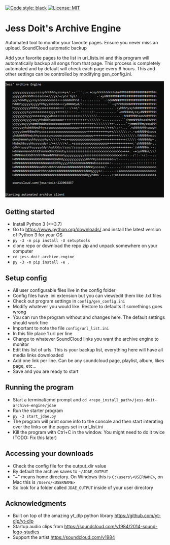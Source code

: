 [![Code style: black](https://img.shields.io/badge/code%20style-black-000000.svg)](https://github.com/psf/black)
[![License: MIT](https://black.readthedocs.io/en/stable/_static/license.svg)](https://github.com/psf/black/blob/main/LICENSE)

# Jess Doit's Archive Engine
Automated tool to monitor your favorite pages. Ensure you never miss an upload.
SoundCloud automatic backup

Add your favorite pages to the list in url_lists.ini and this program will automatically backup all songs from that page.
This process is completely automated and by default will check each page every 6 hours. This and other settings can be controlled by modifying gen_config.ini.

<img src="https://github.com/Jess-Doit/jess-doit-resources/blob/main/jdae/boot.PNG?raw=true" alt="drawing" width="500"/>

## Getting started
- Install Python 3 (<=3.7)
- Go to https://www.python.org/downloads/ and install the latest version of Python 3 for your OS
- `py -3 -m pip install -U setuptools`
- clone repo or download the repo zip and unpack somewhere on your computer
- `cd jess-doit-archive-engine`
- `py -3 -m pip install -e .`

## Setup config
- All user configurable files live in the config folder
- Config files have .ini extension but you can view/edit them like .txt files
- Check out program settings in `config/gen_config.ini`
- Modify whatever you would like. Restore to defaults if somethings goes wrong
- You can run the program without and changes here. The default settings should work fine
- Important to note the file `config/url_list.ini`
- In this file place 1 url per line
- Change to whatever SoundCloud links you want the archive engine to monitor
- Edit this list of urls. This is your backup list, everything here will have all media links downloaded
- Add one link per line. Can be any soundcloud page, playlist, album, likes page, etc...
- Save and you are ready to start

## Running the program
- Start a terminal/cmd prompt and `cd <repo_install_path>/jess-doit-archive-engine/jdae`
- Run the starter program
- `py -3 start_jdae.py`
- The program will print some info to the console and then start interating over the links on the pages set in url_list.ini
- Kill the program with Ctrl+C in the window. You might need to do it twice (TODO: Fix this later)

## Accessing your downloads
- Check the config file for the output_dir value
- By default the archive saves to `~/JDAE_OUTPUT`
- "~" means home directory. On Windows this is `C:\users\<USERNAME>`, on Mac this is `/Users/<USERNAME>`
- So look for a folder called `JDAE_OUTPUT` inside of your user directory

## Acknowledgments
- Built on top of the amazing yt_dlp python library https://github.com/yt-dlp/yt-dlp
- Startup audio clips from https://soundcloud.com/v1984/2014-sound-logo-studies
- Support the artist https://soundcloud.com/v1984
